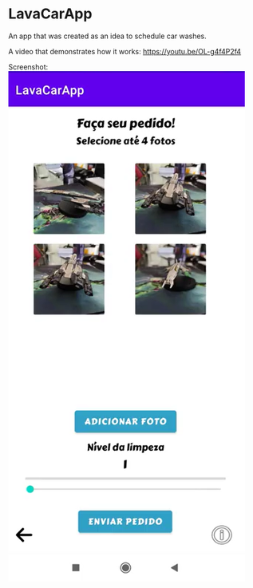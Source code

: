 # LavaCarApp

An app that was created as an idea to schedule car washes.

A video that demonstrates how it works:
https://youtu.be/OL-g4f4P2f4

Screenshot:  
![Screenshot of the wash car app](https://github.com/rezzycavalheiro/LavaCarApp/blob/main/lavacarapp.png?raw=true "LavaCar App")
